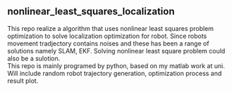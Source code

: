 ## nonlinear_least_squares_localization  
  
This repo realize a algorithm that uses nonlinear least squares problem optimization to solve localization optimization for robot. Since robots movement tradjectory contains noises and these has been a range of solutions namely SLAM, EKF. Solving nonlinear least square problem could also be a sulotion.  
This repo is mainly programed by python, based on my matlab work at uni. Will include random robot trajectory generation, optimization process and result plot.
